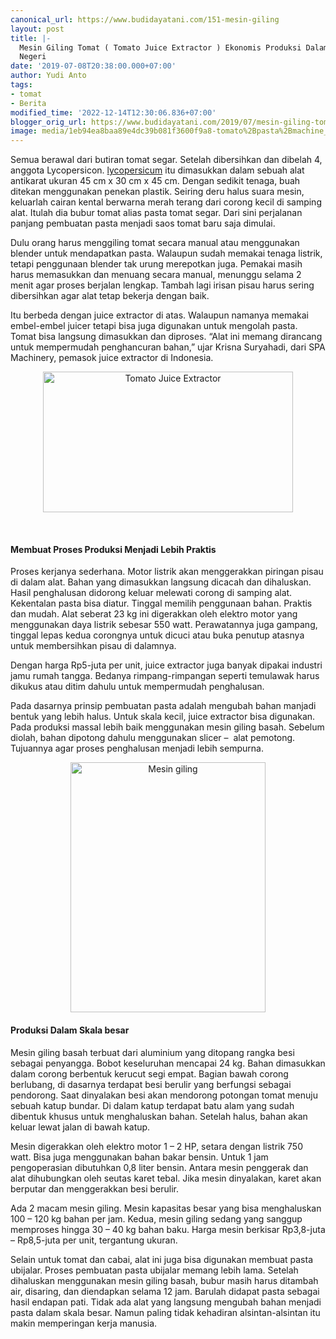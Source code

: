 ```yaml
---
canonical_url: https://www.budidayatani.com/151-mesin-giling
layout: post
title: |-
  Mesin Giling Tomat ( Tomato Juice Extractor ) Ekonomis Produksi Dalam
  Negeri
date: '2019-07-08T20:38:00.000+07:00'
author: Yudi Anto
tags:
- tomat
- Berita
modified_time: '2022-12-14T12:30:06.836+07:00'
blogger_orig_url: https://www.budidayatani.com/2019/07/mesin-giling-tomat-tomato-juice.html
image: media/1eb94ea8baa89e4dc39b081f3600f9a8-tomato%2Bpasta%2Bmachine_800x450.jpg
---
```

<p>Semua berawal dari butiran tomat segar. Setelah dibersihkan dan dibelah 4, anggota Lycopersicon. <a href="https://www.gbif.org/species/2930137" rel="nofollow">lycopersicum</a> itu dimasukkan dalam sebuah alat antikarat ukuran 45 cm x 30 cm x 45 cm. Dengan sedikit tenaga, buah ditekan menggunakan penekan plastik. Seiring deru halus suara mesin, keluarlah cairan kental berwarna merah terang dari corong kecil di samping alat. Itulah dia bubur tomat alias pasta tomat segar. Dari sini perjalanan panjang pembuatan pasta menjadi saos tomat baru saja dimulai.</p><p>Dulu orang harus menggiling tomat secara manual atau menggunakan blender untuk mendapatkan pasta. Walaupun sudah memakai tenaga listrik, tetapi penggunaan blender tak urung merepotkan juga. Pemakai masih harus memasukkan dan menuang secara manual, menunggu selama 2 menit agar proses berjalan lengkap. Tambah lagi irisan pisau harus sering dibersihkan agar alat tetap bekerja dengan baik.</p><p>Itu berbeda dengan juice extractor di atas. Walaupun namanya memakai embel-embel juicer tetapi bisa juga digunakan untuk mengolah pasta. Tomat bisa langsung dimasukkan dan diproses. “Alat ini memang dirancang untuk mempermudah penghancuran bahan,” ujar Krisna Suryahadi, dari SPA Machinery, pemasok juice extractor di Indonesia.</p><div style="clear: both; text-align: center;"><a style="margin-left: 1em; margin-right: 1em;" href="https://i2.wp.com/1.bp.blogspot.com/-DUmP3miuGCY/XSNGQwRTpII/AAAAAAAAC0k/NJS-W_ySINEslAyD0R4z3kDCEiaWWlqSQCLcBGAs/s1600/tomato%2Bpasta%2Bmachine_800x450.jpg?ssl=1"><img loading="lazy" title="Tomato Juice Extractor" src="https://i0.wp.com/1.bp.blogspot.com/-DUmP3miuGCY/XSNGQwRTpII/AAAAAAAAC0k/NJS-W_ySINEslAyD0R4z3kDCEiaWWlqSQCLcBGAs/s400/tomato%2Bpasta%2Bmachine_800x450.jpg?resize=400%2C225&amp;ssl=1" alt="Tomato Juice Extractor" width="400" height="225" border="0" data-original-height="450" data-original-width="800" data-recalc-dims="1" /></a></div><p>&nbsp;</p><h4>Membuat Proses Produksi Menjadi Lebih Praktis</h4><p>Proses kerjanya sederhana. Motor listrik akan menggerakkan piringan pisau di dalam alat. Bahan yang dimasukkan langsung dicacah dan dihaluskan. Hasil penghalusan didorong keluar melewati corong di samping alat. Kekentalan pasta bisa diatur. Tinggal memilih penggunaan bahan. Praktis dan mudah. Alat seberat 23 kg ini digerakkan oleh elektro motor yang menggunakan daya listrik sebesar 550 watt. Perawatannya juga gampang, tinggal lepas kedua corongnya untuk dicuci atau buka penutup atasnya untuk membersihkan pisau di dalamnya.</p><p>Dengan harga Rp5-juta per unit, juice extractor juga banyak dipakai industri jamu rumah tangga. Bedanya rimpang-rimpangan seperti temulawak harus dikukus atau ditim dahulu untuk mempermudah penghalusan.</p><p>Pada dasarnya prinsip pembuatan pasta adalah mengubah bahan manjadi bentuk yang lebih halus. Untuk skala kecil, juice extractor bisa digunakan. Pada produksi massal lebih baik menggunakan mesin giling basah. Sebelum diolah, bahan dipotong dahulu menggunakan slicer &#8211;  alat pemotong. Tujuannya agar proses penghalusan menjadi lebih sempurna.</p><div style="clear: both; text-align: center;"><a style="margin-left: 1em; margin-right: 1em;" href="https://i1.wp.com/1.bp.blogspot.com/-Qr-sJQ8smSA/XSNGzvWLSfI/AAAAAAAAC0s/-BkXCQdlkBccXU5qway9TsMG74uF8WsMQCLcBGAs/s1600/tomato%2Bpasta%2Bmachine_470x600.jpg?ssl=1"><img loading="lazy" title="Mesin giling" src="https://i0.wp.com/1.bp.blogspot.com/-Qr-sJQ8smSA/XSNGzvWLSfI/AAAAAAAAC0s/-BkXCQdlkBccXU5qway9TsMG74uF8WsMQCLcBGAs/s400/tomato%2Bpasta%2Bmachine_470x600.jpg?resize=312%2C400&amp;ssl=1" alt="Mesin giling" width="312" height="400" border="0" data-original-height="600" data-original-width="470" data-recalc-dims="1" /></a></div><h4>Produksi Dalam Skala besar</h4><p>Mesin giling basah terbuat dari aluminium yang ditopang rangka besi sebagai penyangga. Bobot keseluruhan mencapai 24 kg. Bahan dimasukkan dalam corong berbentuk kerucut segi empat. Bagian bawah corong berlubang, di dasarnya terdapat besi berulir yang berfungsi sebagai pendorong. Saat dinyalakan besi akan mendorong potongan tomat menuju sebuah katup bundar. Di dalam katup terdapat batu alam yang sudah dibentuk khusus untuk menghaluskan bahan. Setelah halus, bahan akan keluar lewat jalan di bawah katup.</p><p>Mesin digerakkan oleh elektro motor 1 &#8211; 2 HP, setara dengan listrik 750 watt. Bisa juga menggunakan bahan bakar bensin. Untuk 1 jam pengoperasian dibutuhkan 0,8 liter bensin. Antara mesin penggerak dan alat dihubungkan oleh seutas karet tebal. Jika mesin dinyalakan, karet akan berputar dan menggerakkan besi berulir.</p><p>Ada 2 macam mesin giling. Mesin kapasitas besar yang bisa menghaluskan 100 &#8211; 120 kg bahan per jam. Kedua, mesin giling sedang yang sanggup memproses hingga 30 &#8211; 40 kg bahan baku. Harga mesin berkisar Rp3,8-juta &#8211; Rp8,5-juta per unit, tergantung ukuran.</p><p>Selain untuk tomat dan cabai, alat ini juga bisa digunakan membuat pasta ubijalar. Proses pembuatan pasta ubijalar memang lebih lama. Setelah dihaluskan menggunakan mesin giling basah, bubur masih harus ditambah air, disaring, dan diendapkan selama 12 jam. Barulah didapat pasta sebagai hasil endapan pati. Tidak ada alat yang langsung mengubah bahan menjadi pasta dalam skala besar. Namun paling tidak kehadiran alsintan-alsintan itu makin memperingan kerja manusia.</p>